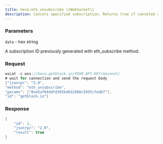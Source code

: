 ```yaml
---
title: heco:eth_unsubscribe \[WebSocket\]
description: Cancels specified subscription. Returns true if canceled successfully orfalse otherwise.
---
```


### Parameters


`data` - hex string

A subscription ID previously generated with eth_subscribe method.

### Request

``` java
wscat -c wss://heco.getblock.io/YOUR-API-KEY/mainnet/ 
# wait for connection and send the request body 
{"jsonrpc": "2.0",
"method": "eth_unsubscribe",
"params": ["0xe5af64ddfd365b4632988c5935cfedb7"],
"id": "getblock.io"}
```

###  Response

``` java
{
    "id": 1,
    "jsonrpc": "2.0",
    "result": true
}
```

